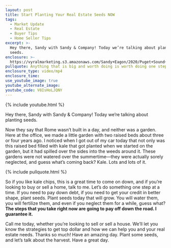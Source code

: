 ```yaml
---
layout: post
title: Start Planting Your Real Estate Seeds NOW
tags:
  - Market Update
  - Real Estate
  - Buyer Tips
  - Home Seller Tips
excerpt: >-
  Hey there, Sandy with Sandy & Company! Today we’re talking about planting
  seeds.
enclosure: >-
  https://vyralmarketing.s3.amazonaws.com/Sandy+Eagon/2020/Puget+Sound+Real+Estate+Agent-+Plant+to+Harvest.mp4
pullquote: Anything that is big and worth doing is worth doing one step at a time.
enclosure_type: video/mp4
enclosure_time:
use_youtube_image: true
youtube_alternate_image:
youtube_code: V8IsHoLJQNY
---
```


{% include youtube.html %}

Hey there, Sandy with Sandy & Company\! Today we’re talking about planting seeds.

Now they say that Rome wasn’t built in a day, and neither was a garden. Here at the office, we made a little garden with two raised beds about three or four years ago. I noticed when I got out of my car today that not only was this raised bed filled with kale that got planted when we started on the garden, but it had spilled over the sides into the weeds around it. These gardens were not watered over the summertime—they were actually sorely neglected, and guess what’s coming back? Kale. Lots and lots of it.

{% include pullquote.html %}

So if you like kale chips, this is a great time to come on down, and if you’re looking to buy or sell a home, talk to me. Let’s do something one step at a time. If you need to pay down debt, if you need to get your credit in better shape, plant seeds. Plant seeds today that will grow. You will water them, you will fertilize them, and even if you neglect them for a while, guess what? **The steps that you take right now are going to pay off down the road. I guarantee it.**

Call me today, whether you’re looking to sell or sell a house. We’ll let you know the strategies to get top dollar and how we can help you and your real estate needs. Thanks so much\! Have an amazing day. Plant some seeds, and let’s talk about the harvest. Have a great day.